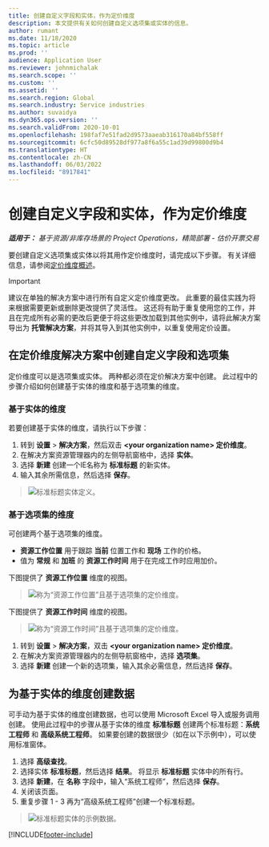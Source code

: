 ```yaml
---
title: 创建自定义字段和实体，作为定价维度
description: 本文提供有关如何创建自定义选项集或实体的信息。
author: rumant
ms.date: 11/18/2020
ms.topic: article
ms.prod: ''
audience: Application User
ms.reviewer: johnmichalak
ms.search.scope: ''
ms.custom: ''
ms.assetid: ''
ms.search.region: Global
ms.search.industry: Service industries
ms.author: suvaidya
ms.dyn365.ops.version: ''
ms.search.validFrom: 2020-10-01
ms.openlocfilehash: 198faf7e51fad2d9573aaeab316170a84bf558ff
ms.sourcegitcommit: 6cfc50d89528df977a8f6a55c1ad39d99800d9b4
ms.translationtype: HT
ms.contentlocale: zh-CN
ms.lasthandoff: 06/03/2022
ms.locfileid: "8917841"
---
```

# <a name="create-custom-fields-and-entities-as-pricing-dimensions"></a>创建自定义字段和实体，作为定价维度

_**适用于：** 基于资源/非库存场景的 Project Operations，精简部署 - 估价开票交易_

要创建自定义选项集或实体以将其用作定价维度时，请完成以下步骤。 有关详细信息，请参阅[定价维度概述](pricing-dimensions-overview.md)。  

> [!IMPORTANT]
> 建议在单独的解决方案中进行所有自定义定价维度更改。 此重要的最佳实践为将来根据需要更新或删除更改提供了灵活性。 这还将有助于重复使用您的工作，并且在完成所有必需的更改后更便于将这些更改加载到其他实例中，请将此解决方案导出为 **托管解决方案**，并将其导入到其他实例中，以重复使用定价设置。

  
## <a name="create-custom-fields-and-option-sets-in-the-pricing-dimension-solution"></a>在定价维度解决方案中创建自定义字段和选项集

定价维度可以是选项集或实体。 两种都必须在定价解决方案中创建。 此过程中的步骤介绍如何创建基于实体的维度和基于选项集的维度。

### <a name="entity-based-dimensions"></a>基于实体的维度
若要创建基于实体的维度，请执行以下步骤：

1. 转到 **设置** > **解决方案**，然后双击 **\<your organization name> 定价维度**。
2. 在解决方案资源管理器内的左侧导航窗格中，选择 **实体**。
3. 选择 **新建** 创建一个IE名称为 **标准标题** 的新实体。 
4. 输入其余所需信息，然后选择 **保存**。

> ![标准标题实体定义。](media/Standard-Title-entity-definition.png)

### <a name="option-set-based-dimensions"></a>基于选项集的维度 
可创建两个基于选项集的维度。 

- **资源工作位置** 用于跟踪 **当前** 位置工作和 **现场** 工作的价格。 
- 值为 **常规** 和 **加班** 的 **资源工作时间** 用于在完成工作时应用加价。

下图提供了 **资源工作位置** 维度的视图。 

> ![称为“资源工作位置”且基于选项集的定价维度。](media/Option-set-PD-called-Resource-Work-Location.png)

下图提供了 **资源工作时间** 维度的视图。 

> ![称为“资源工作时间”且基于选项集的定价维度。](media/Option-set-PD-called-Resource-Work-Hours.png)

1. 转到 **设置** > **解决方案**，双击 **\<your organization name> 定价维度**。 
2. 在解决方案资源管理器内的左侧导航窗格中，选择 **选项集**。 
3. 选择 **新建** 创建一个新的选项集，输入其余必需信息，然后选择 **保存**。

## <a name="create-data-for-entity-based-dimensions"></a>为基于实体的维度创建数据

可手动为基于实体的维度创建数据，也可以使用 Microsoft Excel 导入或服务调用创建。 使用此过程中的步骤从基于实体的维度 **标准标题** 创建两个标准标题：**系统工程师** 和 **高级系统工程师**。 如果要创建的数据很少（如在以下示例中），可以使用标准窗体。

1. 选择 **高级查找**。
2. 选择实体 **标准标题**，然后选择 **结果**。 将显示 **标准标题** 实体中的所有行。
3. 选择 **新建**，在 **名称** 字段中，输入“系统工程师”，然后选择 **保存**。
4. 关闭该页面。 
5. 重复步骤 1 - 3 再为“高级系统工程师”创建一个标准标题。

> ![标准标题实体的示例数据。](media/ST-data.png)


[!INCLUDE[footer-include](../includes/footer-banner.md)]